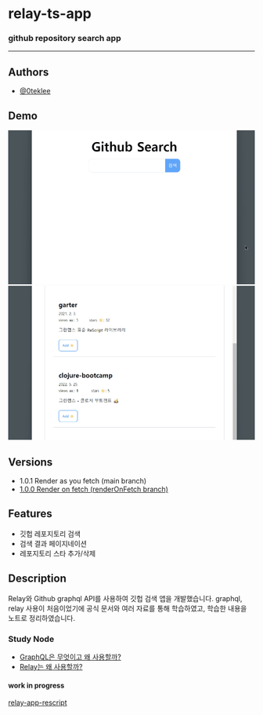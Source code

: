 # relay-ts-app

### github repository search app

---

## Authors

- [@0teklee](https://www.github.com/0teklee)

## Demo

<img src="public/asset/search_pagination.gif" alt="search">
<img src="public/asset/addstar_removestar.gif" alt="addRemove">

## Versions

- 1.0.1 Render as you fetch (main branch)
- [1.0.0 Render on fetch (renderOnFetch branch)](https://github.com/0teklee/relay-app-ts/tree/renderOnFetch)

## Features

- 깃헙 레포지토리 검색
- 검색 결과 페이지네이션
- 레포지토리 스타 추가/삭제

## Description

Relay와 Github graphql API를 사용하여 깃헙 검색 앱을 개발했습니다. graphql, relay 사용이 처음이었기에 공식 문서와 여러 자료를 통해 학습하였고, 학습한 내용을 노트로 정리하였습니다.

### Study Node

- [GraphQL은 무엇이고 왜 사용할까?](https://teklog.site/blog/17)
- [Relay는 왜 사용할까?](https://teklog.site/blog/18)

#### work in progress

[relay-app-rescript](https://github.com/0teklee/relay-app-rescript)
